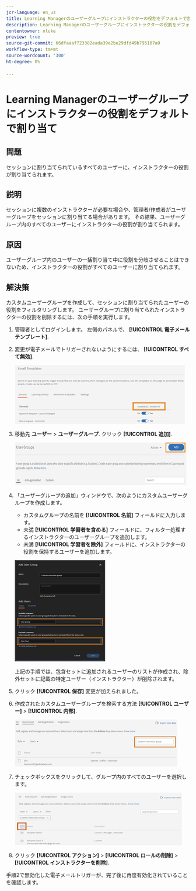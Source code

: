 ```yaml
---
jcr-language: en_us
title: Learning Managerのユーザーグループにインストラクターの役割をデフォルトで割り当て
description: Learning Managerのユーザーグループにインストラクターの役割をデフォルトで割り当て
contentowner: nluke
preview: true
source-git-commit: 66dfaaaf723382eada39e2be29dfd49b795107a0
workflow-type: tm+mt
source-wordcount: '300'
ht-degree: 0%

---
```




# Learning Managerのユーザーグループにインストラクターの役割をデフォルトで割り当て

## 問題

セッションに割り当てられているすべてのユーザーに、インストラクターの役割が割り当てられます。

## 説明

セッションに複数のインストラクターが必要な場合や、管理者/作成者がユーザーグループをセッションに割り当てる場合があります。 その結果、ユーザーグループ内のすべてのユーザーにインストラクターの役割が割り当てられます。

## 原因

ユーザーグループ内のユーザーの一括割り当て中に役割を分岐させることはできないため、インストラクターの役割がすべてのユーザーに割り当てられます。

## 解決策

カスタムユーザーグループを作成して、セッションに割り当てられたユーザーの役割をフィルタリングします。 ユーザーグループに割り当てられたインストラクターの役割を削除するには、次の手順を実行します。

1. 管理者としてログインします。 左側のパネルで、 **[!UICONTROL 電子メールテンプレート]**.
1. 変更が電子メールでトリガーされないようにするには、 **[!UICONTROL すべて無効]**.

   ![](assets/instructor-disable-all.png)

1. 移動先 **ユーザー** > **ユーザーグループ**. クリック **[!UICONTROL 追加]**.

   ![](assets/instructor-usergroups.png)

1. 「ユーザーグループの追加」ウィンドウで、次のようにカスタムユーザーグループを作成します。

   * カスタムグループの名前を **[!UICONTROL 名前]** フィールドに入力します。
   * 未満 **[!UICONTROL 学習者を含める]** フィールドに、フィルター処理するインストラクターのユーザーグループを追加します。
   * 未満 **[!UICONTROL 学習者を除外]** フィールドに、インストラクターの役割を保持するユーザーを追加します。

   ![](assets/instructor-add-ug.png)

   上記の手順では、包含セットに追加されるユーザーのリストが作成され、除外セットに記載の特定ユーザー（インストラクター）が削除されます。

1. クリック **[!UICONTROL 保存]** 変更が加えられました。
1. 作成されたカスタムユーザーグループを検索する方法 **[!UICONTROL ユーザー]** > **[!UICONTROL 内部]**.

   ![](assets/instructor-custom-ug.png)

1. チェックボックスをクリックして、グループ内のすべてのユーザーを選択します。

   ![](assets/instructor-bulk-ug.png)

1. クリック **[!UICONTROL アクション]** > **[!UICONTROL ロールの削除]** > **[!UICONTROL インストラクターを削除]**.

手順2で無効化した電子メールトリガーが、完了後に再度有効化されていることを確認します。
